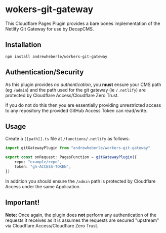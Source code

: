 # wokers-git-gateway

This Cloudflare Pages Plugin provides a bare bones implementation of the Netlify Git Gateway for use by DecapCMS.

## Installation

```
npm install andrewheberle/workers-git-gateway
```

## Authentication/Security

As this plugin provides _no authentication_, you **must** ensure your CMS path (eg `/admin`) and the path used for the git gateway (ie `/.netlify`) are protected by Cloudflare Access/Cloudflare Zero Trust.

If you do not do this then you are essentially providing unrestricted access to any repository the provided GitHub Access Token can read/write.

## Usage

Create a `[[path]].ts` file at `/functions/.netlify` as follows:

```typescript
import gitGatewayPlugin from "andrewheberle/workers-git-gateway"

export const onRequest: PagesFunction = gitGatewayPlugin({
    repo: "example/repo",
    token: "gh-ACCESS-TOKEN",
})
```

In addition you should ensure the `/admin` path is protected by Cloudflare Access under the same Application.

## Important!

**Note:** Once again, the plugin does **not** perform any authentication of the requests it receives as it is assumes the requests are secured "upstream" via Cloudflare Access/Cloudflare Zero Trust.
